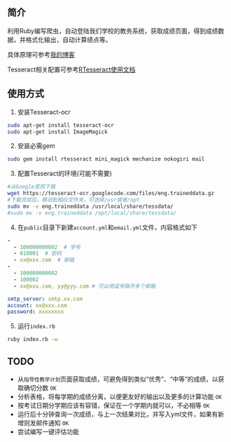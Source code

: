 ## 简介
利用Ruby编写爬虫，自动登陆我们学校的教务系统，获取成绩页面，得到成绩数据，并格式化输出，自动计算绩点等。

具体原理可参考[我的博客](http://www.jasonsi.com/2016/03/29/3/)

Tesseract相关配置可参考[RTesseract使用文档](https://github.com/dannnylo/rtesseract)

## 使用方式
1. 安装Tesseract-ocr

  ```bash
  sudo apt-get install tesseract-ocr
  sudo apt-get install ImageMagick
  ```
2. 安装必需gem

  ```bash
  sudo gem install rtesseract mini_magick mechanize nokogiri mail
  ```
3. 配置Tesseract的环境(可能不需要)

  ```bash
  #从Google官网下载
  wget https://tesseract-ocr.googlecode.com/files/eng.traineddata.gz
  #下载完成后，移动到相应文件夹，可选择/usr或者/opt
  sudo mv -v eng.traineddata /usr/local/share/tessdata/
  #sudo mv -v eng.traineddata /opt/local/share/tessdata/
  ```
4. 在`public`目录下新建`account.yml`和`email.yml`文件，内容格式如下

  ```yaml
  -
    - 100000000002  # 学号
    - 010001  # 密码
    - xx@xxx.com  # 邮箱
  -
    - 100000000002
    - 100002
    - xx@xxx.com, yy@yyy.com # 可以用逗号隔开多个邮箱

  ```
  ```yaml
  smtp_server: smtp.xx.com
  account: xx@xxx.com
  password: xxxxxxxx
  ```
5. 运行`index.rb`

  ```bash
  ruby index.rb -w
  ```


## TODO
- 从`指导性教学计划`页面获取成绩，可避免得到类似“优秀”、“中等”的成绩，以获取确切分数  `OK`
- 分析表格，将每学期的成绩分离，以便更友好的输出以及更多的计算功能  `OK`
- 按考试日期分学期应该有容错，保证在一个学期内就可以，不必相等  `OK`
- 运行后十分钟查询一次成绩，与上一次结果对比，并写入yml文件，如果有新增则发邮件通知  `OK`
- 尝试编写一键评估功能
